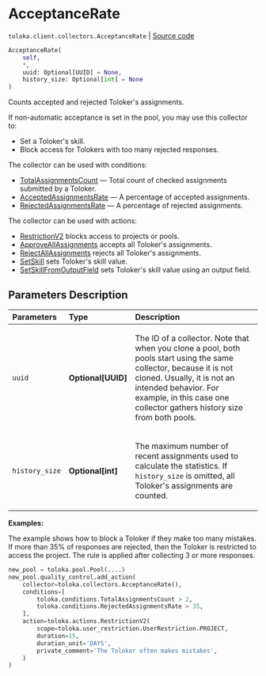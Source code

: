# AcceptanceRate
`toloka.client.collectors.AcceptanceRate` | [Source code](https://github.com/Toloka/toloka-kit/blob/v1.1.4/src/client/collectors.py#L74)

```python
AcceptanceRate(
    self,
    *,
    uuid: Optional[UUID] = None,
    history_size: Optional[int] = None
)
```

Counts accepted and rejected Toloker's assignments.


If non-automatic acceptance is set in the pool, you may use this collector to:
- Set a Toloker's skill.
- Block access for Tolokers with too many rejected responses.

The collector can be used with conditions:
* [TotalAssignmentsCount](toloka.client.conditions.TotalAssignmentsCount.md) — Total count of checked assignments submitted by a Toloker.
* [AcceptedAssignmentsRate](toloka.client.conditions.AcceptedAssignmentsRate.md) — A percentage of accepted assignments.
* [RejectedAssignmentsRate](toloka.client.conditions.RejectedAssignmentsRate.md) — A percentage of rejected assignments.

The collector can be used with actions:
* [RestrictionV2](toloka.client.actions.RestrictionV2.md) blocks access to projects or pools.
* [ApproveAllAssignments](toloka.client.actions.ApproveAllAssignments.md) accepts all Toloker's assignments.
* [RejectAllAssignments](toloka.client.actions.RejectAllAssignments.md) rejects all Toloker's assignments.
* [SetSkill](toloka.client.actions.SetSkill.md) sets Toloker's skill value.
* [SetSkillFromOutputField](toloka.client.actions.SetSkillFromOutputField.md) sets Toloker's skill value using an output field.

## Parameters Description

| Parameters | Type | Description |
| :----------| :----| :-----------|
`uuid`|**Optional\[UUID\]**|<p>The ID of a collector. Note that when you clone a pool, both pools start using the same collector, because it is not cloned. Usually, it is not an intended behavior. For example, in this case one collector gathers history size from both pools.</p>
`history_size`|**Optional\[int\]**|<p>The maximum number of recent assignments used to calculate the statistics. If `history_size` is omitted, all Toloker&#x27;s assignments are counted.</p>

**Examples:**

The example shows how to block a Toloker if they make too many mistakes.
If more than 35% of responses are rejected, then the Toloker is restricted to access the project.
The rule is applied after collecting 3 or more responses.

```python
new_pool = toloka.pool.Pool(....)
new_pool.quality_control.add_action(
    collector=toloka.collectors.AcceptanceRate(),
    conditions=[
        toloka.conditions.TotalAssignmentsCount > 2,
        toloka.conditions.RejectedAssignmentsRate > 35,
    ],
    action=toloka.actions.RestrictionV2(
        scope=toloka.user_restriction.UserRestriction.PROJECT,
        duration=15,
        duration_unit='DAYS',
        private_comment='The Toloker often makes mistakes',
    )
)
```
